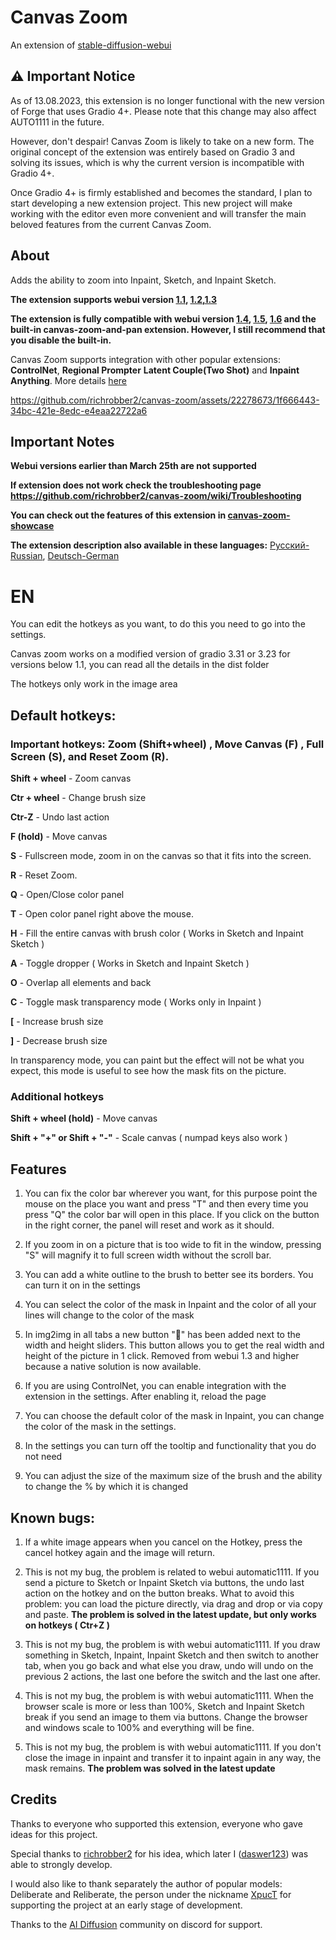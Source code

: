 # Canvas Zoom

An extension of [stable-diffusion-webui](https://github.com/AUTOMATIC1111/stable-diffusion-webui)

## ⚠️ Important Notice

As of 13.08.2023, this extension is no longer functional with the new version of Forge that uses Gradio 4+. Please note that this change may also affect AUTO1111 in the future.

However, don't despair! Canvas Zoom is likely to take on a new form. The original concept of the extension was entirely based on Gradio 3 and solving its issues, which is why the current version is incompatible with Gradio 4+.

Once Gradio 4+ is firmly established and becomes the standard, I plan to start developing a new extension project. This new project will make working with the editor even more convenient and will transfer the main beloved features from the current Canvas Zoom.

## About

Adds the ability to zoom into Inpaint, Sketch, and Inpaint Sketch.

**The extension supports webui version [1.1](https://github.com/AUTOMATIC1111/stable-diffusion-webui/releases/tag/v1.1.0), [1.2](https://github.com/AUTOMATIC1111/stable-diffusion-webui/releases/tag/v1.2.0),[1.3](https://github.com/AUTOMATIC1111/stable-diffusion-webui/releases/tag/v1.3.0)**

**The extension is fully compatible with webui version [1.4](https://github.com/AUTOMATIC1111/stable-diffusion-webui/releases/tag/v1.4.0), [1.5](https://github.com/AUTOMATIC1111/stable-diffusion-webui/releases/tag/v1.5.0), [1.6](https://github.com/AUTOMATIC1111/stable-diffusion-webui/releases/tag/v1.6.0) and the built-in canvas-zoom-and-pan extension. However, I still recommend that you disable the built-in.**

Canvas Zoom supports integration with other popular extensions: **ControlNet**, **Regional Prompter** **Latent Couple(Two Shot)** and **Inpaint Anything**. 
More details [here](https://github.com/richrobber2/canvas-zoom/discussions/42#discussioncomment-6102485)

https://github.com/richrobber2/canvas-zoom/assets/22278673/1f666443-34bc-421e-8edc-e4eaa22722a6

## Important Notes

**Webui versions earlier than March 25th are not supported**

**If extension does not work check the troubleshooting page https://github.com/richrobber2/canvas-zoom/wiki/Troubleshooting**

**You can check out the features of this extension in [canvas-zoom-showcase](https://github.com/richrobber2/canvas-zoom/wiki/Functionality)**

**The extension description also available in these languages:**
[Русский-Russian](https://github.com/richrobber2/canvas-zoom/wiki/Russian), [Deutsch-German](https://github.com/richrobber2/canvas-zoom/wiki/Deutsch-%E2%80%90-German)

# EN

You can edit the hotkeys as you want, to do this you need to go into the settings.

Canvas zoom works on a modified version of gradio 3.31 or 3.23 for versions below 1.1, you can read all the details in the dist folder

The hotkeys only work in the image area

## Default hotkeys:

### Important hotkeys: Zoom (Shift+wheel) , Move Canvas (F) , Full Screen (S), and Reset Zoom (R).

**Shift + wheel** - Zoom canvas

**Ctr + wheel** - Change brush size

**Ctr-Z** - Undo last action

**F (hold)** - Move canvas

**S** - Fullscreen mode, zoom in on the canvas so that it fits into the screen.

**R** - Reset Zoom.

**Q** - Open/Close color panel

**T** - Open color panel right above the mouse.

**H** - Fill the entire canvas with brush color ( Works in Sketch and Inpaint Sketch )

**A** - Toggle dropper ( Works in Sketch and Inpaint Sketch )

**O** - Overlap all elements and back

**C** - Toggle mask transparency mode ( Works only in Inpaint )

**[** - Increase brush size

**]** - Decrease brush size

In transparency mode, you can paint but the effect will not be what you expect, this mode is useful to see how the mask fits on the picture.

### Additional hotkeys

**Shift + wheel (hold)** - Move canvas

**Shift + "+" or Shift + "-"** - Scale canvas ( numpad keys also work )

## Features

1. You can fix the color bar wherever you want, for this purpose point the mouse on the place you want and press "T" and then every time you press "Q" the color bar will open in this place. If you click on the button in the right corner, the panel will reset and work as it should.

2. If you zoom in on a picture that is too wide to fit in the window, pressing "S" will magnify it to full screen width without the scroll bar.

3. You can add a white outline to the brush to better see its borders. You can turn it on in the settings

4. You can select the color of the mask in Inpaint and the color of all your lines will change to the color of the mask

5. In img2img in all tabs a new button "📏" has been added next to the width and height sliders. This button allows you to get the real width and height of the picture in 1 click. Removed from webui 1.3 and higher because a native solution is now available.

6. If you are using ControlNet, you can enable integration with the extension in the settings. After enabling it, reload the page

7. You can choose the default color of the mask in Inpaint, you can change the color of the mask in the settings.

8. In the settings you can turn off the tooltip and functionality that you do not need

9. You can adjust the size of the maximum size of the brush and the ability to change the % by which it is changed

## Known bugs:

1. If a white image appears when you cancel on the Hotkey, press the cancel hotkey again and the image will return.

2. This is not my bug, the problem is related to webui automatic1111. If you send a picture to Sketch or Inpaint Sketch via buttons, the undo last action on the hotkey and on the button breaks. What to avoid this problem: you can load the picture directly, via drag and drop or via copy and paste. **The problem is solved in the latest update, but only works on hotkeys ( Ctr+Z )**

3. This is not my bug, the problem is with webui automatic1111. If you draw something in Sketch, Inpaint, Inpaint Sketch and then switch to another tab, when you go back and what else you draw, undo will undo on the previous 2 actions, the last one before the switch and the last one after.

4. This is not my bug, the problem is with webui automatic1111. When the browser scale is more or less than 100%, Sketch and Inpaint Sketch break if you send an image to them via buttons. Change the browser and windows scale to 100% and everything will be fine.

5. This is not my bug, the problem is with webui automatic1111. If you don't close the image in inpaint and transfer it to inpaint again in any way, the mask remains. **The problem was solved in the latest update**

## Credits

Thanks to everyone who supported this extension, everyone who gave ideas for this project. 

Special thanks to [richrobber2](https://github.com/richrobber2) for his idea, which later I ([daswer123](https://github.com/daswer123)) was able to strongly develop. 

I would also like to thank separately the author of popular models: Deliberate and Reliberate, the person under the nickname [XpucT](https://www.youtube.com/@XpucT) for supporting the project at an early stage of development.

Thanks to the [AI Diffusion](https://discord.gg/xpuct) community on discord for support.
